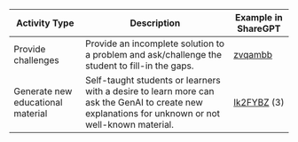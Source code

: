 | Activity Type                       | Description                                                                                                                            | Example in ShareGPT                               |
|-------------------------------------|----------------------------------------------------------------------------------------------------------------------------------------|---------------------------------------------------|
| Provide challenges                  | Provide an incomplete solution to a problem and ask/challenge the student to fill-in the gaps.                                          | [zvqambb](https://sharegpt.com/c/zvqambb)          |
| Generate new educational material    | Self-taught students or learners with a desire to learn more can ask the GenAI to create new explanations for unknown or not well-known material.      | [Ik2FYBZ](https://sharegpt.com/c/Ik2FYBZ) (3)      |
